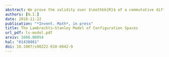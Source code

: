 ```yaml
---
abstract: We prove the validity over $\mathbb{R}$ of a commutative differential graded algebra model of configuration spaces for simply connected closed smooth manifolds, answering a conjecture of Lambrechts--Stanley. We get as a result that the real homotopy type of such configuration spaces only depends on the real homotopy type of the manifold. We moreover prove, if the dimension of the manifold is at least $4$, that our model is compatible with the action of the Fulton--MacPherson operad (weakly equivalent to the little disks operad) when the manifold is framed. We use this more precise result to get a complex computing factorization homology of framed manifolds. Our proofs use the same ideas as Kontsevich's proof of the formality of the little disks operads.
authors: [N.I.]
date: 2018-11-22
publication: "*Invent. Math*, in press"
title: The Lambrechts–Stanley Model of Configuration Spaces
url_pdf: ls-model.pdf
arxiv: 1608.08054
hal: "01438861"
doi: 10.1007/s00222-018-0842-9
---
```

